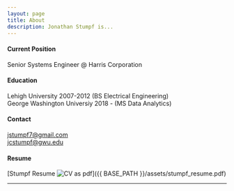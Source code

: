 ```yaml
---
layout: page
title: About
description: Jonathan Stumpf is...
---
```


#### <a name="currentposition"></a>Current Position
Senior Systems Engineer @ Harris Corporation


#### <a name="education"></a>Education
Lehigh University 2007-2012 (BS Electrical Engineering)<br>
George Washington Universiy 2018 - (MS Data Analytics)

#### <a name="contatct"></a>Contact
jstumpf7@gmail.com<br>
jcstumpf@gwu.edu

#### <a name="cvandresume"></a>Resume
[Stumpf Resume ![CV as pdf](icons16/pdf-icon.png)]({{ BASE_PATH }}/assets/stumpf_resume.pdf)

---



